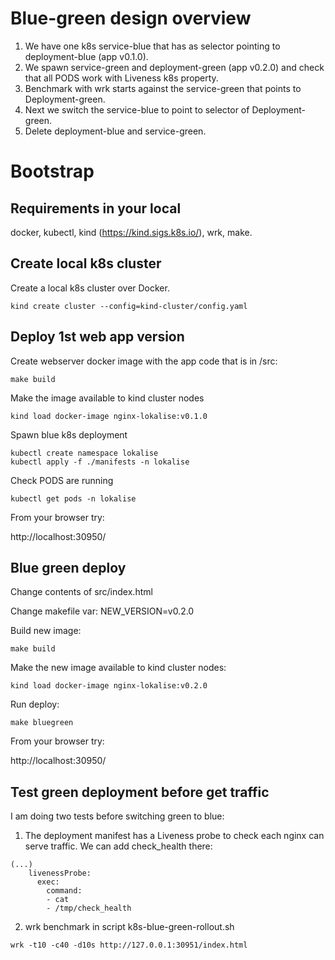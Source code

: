 # Blue-green design overview

1. We have one k8s service-blue that has as selector pointing to deployment-blue (app v0.1.0).
2. We spawn service-green and deployment-green (app v0.2.0) and check that all PODS work with Liveness k8s property.
3. Benchmark with wrk starts against the service-green that points to Deployment-green.
4. Next we switch the service-blue to point to selector of Deployment-green.
5. Delete deployment-blue and service-green.

# Bootstrap
## Requirements in your local

docker, kubectl, kind (https://kind.sigs.k8s.io/), wrk, make.

## Create local k8s cluster
Create a local k8s cluster over Docker.

````
kind create cluster --config=kind-cluster/config.yaml
````
## Deploy 1st web app version
Create webserver docker image with the app code that is in /src:
```
make build
```
Make the image available to kind cluster nodes
```
kind load docker-image nginx-lokalise:v0.1.0
```
Spawn blue k8s deployment
```
kubectl create namespace lokalise
kubectl apply -f ./manifests -n lokalise
```
Check PODS are running
```
kubectl get pods -n lokalise
```
From your browser try:

http://localhost:30950/

## Blue green deploy

Change contents of src/index.html

Change makefile var: NEW_VERSION=v0.2.0

Build new image: 
```
make build
```
Make the new image available to kind cluster nodes:
```
kind load docker-image nginx-lokalise:v0.2.0
```
Run deploy:
```
make bluegreen
```
From your browser try:

http://localhost:30950/

## Test green deployment before get traffic
I am doing two tests before switching green to blue:

1. The deployment manifest has a Liveness probe to check each nginx can serve traffic. We can add check_health there:
```
(...)
    livenessProbe:
      exec:
        command:
        - cat
        - /tmp/check_health
```
2. wrk benchmark in script k8s-blue-green-rollout.sh
```
wrk -t10 -c40 -d10s http://127.0.0.1:30951/index.html
```
